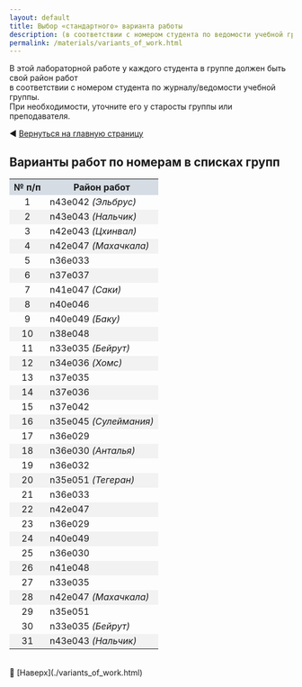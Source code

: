 ```yaml
---
layout: default
title: Выбор «стандартного» варианта работы
description: (в соответствии с номером студента по ведомости учебной группы)
permalink: /materials/variants_of_work.html
---
```



В этой лабораторной работе у каждого студента в группе должен быть свой район работ \
в соответствии с номером студента по журналу/ведомости учебной группы. \
При необходимости, уточните его у старосты группы или преподавателя.

<!-- В строке ниже "../" - переход к корню сайта. При этом "index.html"  текст в пути можно и лучше опустить. После # - "подскок" к пункту "выбор-варианта-работы". -->
◀️ [Вернуться на главную страницу](../#выбор-варианта-работы)

## Варианты работ по номерам в списках групп

<!-- Этот вариант Таблицы я пока ЗАКОММЕНТИЛ 

| № п/п | Район работ          |
|-------|----------------------|
| 1     | n43e042 (Эльбрус)    |
| 2     | n43e043 (Нальчик)    |
| 3     | n42e043 (Цхинвал)    |
| 4     | n42e047 (Махачкала)  |
| 5     | n36e033              |
| 6     | n37e037              |
| 7     | n41e047 (Саки)       |
| 8     | n40e046              |
| 9     | n40e049 (Баку)       |
| 10    | n38e048              |
| 11    | n33e035 (Бейрут)     |
| 12    | n34e036 (Хомс)       |
| 13    | n37e035              |
| 14    | n37e036              |
| 15    | n37e042              |
| 16    | n35e045 (Сулеймания) |
| 17    | n36e029              |
| 18    | n36e030 (Анталья)    |
| 19    | n36e032              |
| 20    | n35e051 (Тегеран)    |
| 21    | n36e033              |
| 22    | n42e047              |
| 23    | n36e029              |
| 24    | n40e049              |
| 25    | n36e030              |
| 26    | n41e048              |
| 27    | n33e035              |
| 28    | n42e047 (Махачкала)  |
| 29    | n35e051              |
-->


<table>
  <tr>
    <th style="background-color: #d5dce4;">  № п/п  </th>
    <th style="background-color: #d5dce4;">&nbsp;&nbsp;&nbsp;&nbsp;  Район работ  &nbsp;&nbsp;&nbsp;&nbsp;</th>
  </tr>

  <tr><td align="center">                                    1</td><td>                                    n43e042 <i> (Эльбрус)    </i></td></tr>
  <tr><td align="center" style="background-color: #f2f2f2;"> 2</td><td style="background-color: #f2f2f2;"> n43e043 <i> (Нальчик)    </i></td></tr>
  <tr><td align="center">                                    3</td><td>                                    n42e043 <i> (Цхинвал)    </i></td></tr>
  <tr><td align="center" style="background-color: #f2f2f2;"> 4</td><td style="background-color: #f2f2f2;"> n42e047 <i> (Махачкала)  </i></td></tr>
  <tr><td align="center">                                    5</td><td>                                    n36e033 <i>              </i></td></tr>
  <tr><td align="center" style="background-color: #f2f2f2;"> 6</td><td style="background-color: #f2f2f2;"> n37e037 <i>              </i></td></tr>
  <tr><td align="center">                                    7</td><td>                                    n41e047 <i> (Саки)       </i></td></tr>
  <tr><td align="center" style="background-color: #f2f2f2;"> 8</td><td style="background-color: #f2f2f2;"> n40e046 <i>              </i></td></tr>
  <tr><td align="center">                                    9</td><td>                                    n40e049 <i> (Баку)       </i></td></tr>
  <tr><td align="center" style="background-color: #f2f2f2;">10</td><td style="background-color: #f2f2f2;"> n38e048 <i>              </i></td></tr>
  <tr><td align="center">                                   11</td><td>                                    n33e035 <i> (Бейрут)     </i></td></tr>
  <tr><td align="center" style="background-color: #f2f2f2;">12</td><td style="background-color: #f2f2f2;"> n34e036 <i> (Хомс)       </i></td></tr>
  <tr><td align="center">                                   13</td><td>                                    n37e035 <i>              </i></td></tr>
  <tr><td align="center" style="background-color: #f2f2f2;">14</td><td style="background-color: #f2f2f2;"> n37e036 <i>              </i></td></tr>
  <tr><td align="center">                                   15</td><td>                                    n37e042 <i>              </i></td></tr>
  <tr><td align="center" style="background-color: #f2f2f2;">16</td><td style="background-color: #f2f2f2;"> n35e045 <i> (Сулеймания) </i></td></tr>
  <tr><td align="center">                                   17</td><td>                                    n36e029 <i>              </i></td></tr>
  <tr><td align="center" style="background-color: #f2f2f2;">18</td><td style="background-color: #f2f2f2;"> n36e030 <i> (Анталья)    </i></td></tr>
  <tr><td align="center">                                   19</td><td>                                    n36e032 <i>              </i></td></tr>
  <tr><td align="center" style="background-color: #f2f2f2;">20</td><td style="background-color: #f2f2f2;"> n35e051 <i> (Тегеран)    </i></td></tr>
  <tr><td align="center">                                   21</td><td>                                    n36e033 <i>              </i></td></tr>
  <tr><td align="center" style="background-color: #f2f2f2;">22</td><td style="background-color: #f2f2f2;"> n42e047 <i>              </i></td></tr>
  <tr><td align="center">                                   23</td><td>                                    n36e029 <i>              </i></td></tr>
  <tr><td align="center" style="background-color: #f2f2f2;">24</td><td style="background-color: #f2f2f2;"> n40e049 <i>              </i></td></tr>
  <tr><td align="center">                                   25</td><td>                                    n36e030 <i>              </i></td></tr>
  <tr><td align="center" style="background-color: #f2f2f2;">26</td><td style="background-color: #f2f2f2;"> n41e048 <i>              </i></td></tr>
  <tr><td align="center">                                   27</td><td>                                    n33e035 <i>              </i></td></tr>
  <tr><td align="center" style="background-color: #f2f2f2;">28</td><td style="background-color: #f2f2f2;"> n42e047 <i> (Махачкала)  </i></td></tr>
  <tr><td align="center">                                   29</td><td>                                    n35e051 <i>              </i></td></tr>
  <tr><td align="center">                                   30</td><td>                                    n33e035 <i> (Бейрут)     </i></td></tr>
  <tr><td align="center" style="background-color: #f2f2f2;">31</td><td style="background-color: #f2f2f2;"> n43e043 <i> (Нальчик)    </i></td></tr>

</table>

<br>
🔼 [Наверх](./variants_of_work.html)

